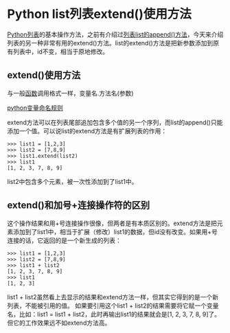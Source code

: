 # Python list列表extend()使用方法

[Python列表](http://www.iplaypy.com/jichu/list.html)的基本操作方法，之前有介绍过[列表list的append()方法](http://www.iplaypy.com/jinjie/list-append.html)，今天来介绍列表的另一种非常有用的extend()方法。list的extend()方法是把新参数添加到原有列表中，id不变，相当于原地修改。

## extend()使用方法

与一般[函数](http://www.iplaypy.com/jichu/function.html)调用格式一样，变量名.方法名(参数)

[python变量命名规则](http://www.iplaypy.com/jichu/var.html)

extend方法可以在列表尾部追加包含多个值的另一个序列，而list的append()只能添加一个值。可以说list的extend方法是有扩展列表的作用：
```
>>> list1 = [1,2,3]
>>> list2 = [7,8,9]
>>> list1.extend(list2)
>>> list1
[1, 2, 3, 7, 8, 9]
```
list2中包含多个元素，被一次性添加到了list1中。

## extend()和加号+连接操作符的区别

这个操作结果和用+号连接操作很像，但两者是有本质区别的。extend方法是把元素添加到了list1中，相当于扩展（修改）list1的数据，但id没有改变。如果用+号连接的话，它返回的是一个新生成的列表：
```
>>> list1 = [1,2,3]
>>> list2 = [7,8,9]
>>> list1 + list2
[1, 2, 3, 7, 8, 9]
>>> list1
[1, 2, 3]
```
list1 + list2虽然看上去显示的结果和extend方法一样，但其实它得到的是一个新列表，不能被引用的值。
如果要引用这个list1 + list2的结果需要将它赋一个变量名，比如：list1 = list1 + list2，此时再输出list1的结果就会是[1, 2, 3, 7, 8, 9]了。但它的工作效果远不如extend方法高。